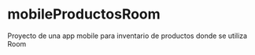 # mobileProductosRoom
Proyecto de una app mobile para inventario de productos donde se utiliza Room
